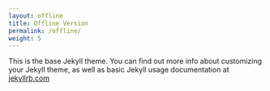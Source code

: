 ```yaml
---
layout: offline
title: Offline Version
permalink: /offline/
weight: 5
---
```


This is the base Jekyll theme. You can find out more info about customizing your Jekyll theme, as well as basic Jekyll usage documentation at [jekyllrb.com](http://jekyllrb.com/)
